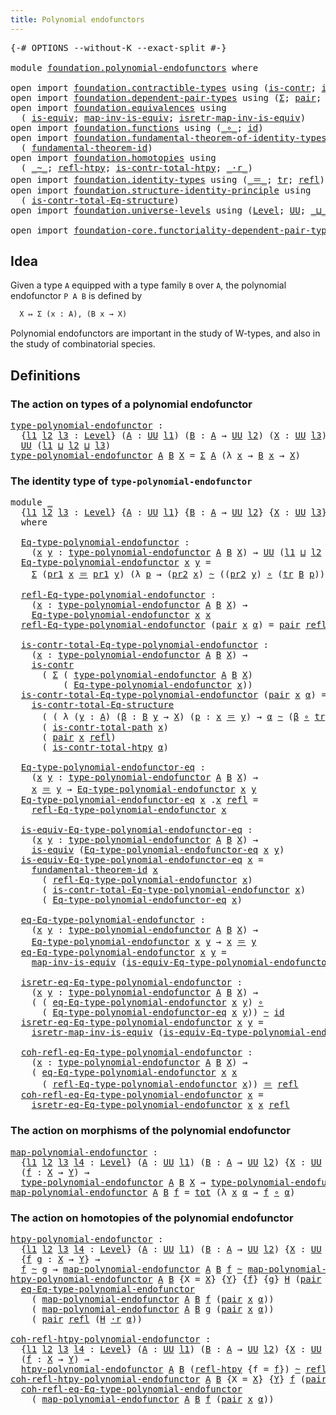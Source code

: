 ```yaml
---
title: Polynomial endofunctors
---
```


<pre class="Agda"><a id="49" class="Symbol">{-#</a> <a id="53" class="Keyword">OPTIONS</a> <a id="61" class="Pragma">--without-K</a> <a id="73" class="Pragma">--exact-split</a> <a id="87" class="Symbol">#-}</a>

<a id="92" class="Keyword">module</a> <a id="99" href="foundation.polynomial-endofunctors.html" class="Module">foundation.polynomial-endofunctors</a> <a id="134" class="Keyword">where</a>

<a id="141" class="Keyword">open</a> <a id="146" class="Keyword">import</a> <a id="153" href="foundation.contractible-types.html" class="Module">foundation.contractible-types</a> <a id="183" class="Keyword">using</a> <a id="189" class="Symbol">(</a><a id="190" href="foundation-core.contractible-types.html#1006" class="Function">is-contr</a><a id="198" class="Symbol">;</a> <a id="200" href="foundation-core.contractible-types.html#2046" class="Function">is-contr-total-path</a><a id="219" class="Symbol">)</a>
<a id="221" class="Keyword">open</a> <a id="226" class="Keyword">import</a> <a id="233" href="foundation.dependent-pair-types.html" class="Module">foundation.dependent-pair-types</a> <a id="265" class="Keyword">using</a> <a id="271" class="Symbol">(</a><a id="272" href="foundation-core.dependent-pair-types.html#515" class="Record">Σ</a><a id="273" class="Symbol">;</a> <a id="275" href="foundation-core.dependent-pair-types.html#588" class="InductiveConstructor">pair</a><a id="279" class="Symbol">;</a> <a id="281" href="foundation-core.dependent-pair-types.html#605" class="Field">pr1</a><a id="284" class="Symbol">;</a> <a id="286" href="foundation-core.dependent-pair-types.html#617" class="Field">pr2</a><a id="289" class="Symbol">)</a>
<a id="291" class="Keyword">open</a> <a id="296" class="Keyword">import</a> <a id="303" href="foundation.equivalences.html" class="Module">foundation.equivalences</a> <a id="327" class="Keyword">using</a>
  <a id="335" class="Symbol">(</a> <a id="337" href="foundation-core.equivalences.html#1556" class="Function">is-equiv</a><a id="345" class="Symbol">;</a> <a id="347" href="foundation-core.equivalences.html#4187" class="Function">map-inv-is-equiv</a><a id="363" class="Symbol">;</a> <a id="365" href="foundation-core.equivalences.html#4395" class="Function">isretr-map-inv-is-equiv</a><a id="388" class="Symbol">)</a>
<a id="390" class="Keyword">open</a> <a id="395" class="Keyword">import</a> <a id="402" href="foundation.functions.html" class="Module">foundation.functions</a> <a id="423" class="Keyword">using</a> <a id="429" class="Symbol">(</a><a id="430" href="foundation-core.functions.html#420" class="Function Operator">_∘_</a><a id="433" class="Symbol">;</a> <a id="435" href="foundation-core.functions.html#322" class="Function">id</a><a id="437" class="Symbol">)</a>
<a id="439" class="Keyword">open</a> <a id="444" class="Keyword">import</a> <a id="451" href="foundation.fundamental-theorem-of-identity-types.html" class="Module">foundation.fundamental-theorem-of-identity-types</a> <a id="500" class="Keyword">using</a>
  <a id="508" class="Symbol">(</a> <a id="510" href="foundation-core.fundamental-theorem-of-identity-types.html#1904" class="Function">fundamental-theorem-id</a><a id="532" class="Symbol">)</a>
<a id="534" class="Keyword">open</a> <a id="539" class="Keyword">import</a> <a id="546" href="foundation.homotopies.html" class="Module">foundation.homotopies</a> <a id="568" class="Keyword">using</a>
  <a id="576" class="Symbol">(</a> <a id="578" href="foundation-core.homotopies.html#627" class="Function Operator">_~_</a><a id="581" class="Symbol">;</a> <a id="583" href="foundation-core.homotopies.html#741" class="Function">refl-htpy</a><a id="592" class="Symbol">;</a> <a id="594" href="foundation.homotopies.html#3155" class="Function">is-contr-total-htpy</a><a id="613" class="Symbol">;</a> <a id="615" href="foundation-core.homotopies.html#2083" class="Function Operator">_·r_</a><a id="619" class="Symbol">)</a>
<a id="621" class="Keyword">open</a> <a id="626" class="Keyword">import</a> <a id="633" href="foundation.identity-types.html" class="Module">foundation.identity-types</a> <a id="659" class="Keyword">using</a> <a id="665" class="Symbol">(</a><a id="666" href="foundation-core.identity-types.html#1865" class="Function Operator">_＝_</a><a id="669" class="Symbol">;</a> <a id="671" href="foundation-core.identity-types.html#5702" class="Function">tr</a><a id="673" class="Symbol">;</a> <a id="675" href="foundation-core.identity-types.html#1820" class="InductiveConstructor">refl</a><a id="679" class="Symbol">)</a>
<a id="681" class="Keyword">open</a> <a id="686" class="Keyword">import</a> <a id="693" href="foundation.structure-identity-principle.html" class="Module">foundation.structure-identity-principle</a> <a id="733" class="Keyword">using</a>
  <a id="741" class="Symbol">(</a> <a id="743" href="foundation.structure-identity-principle.html#1355" class="Function">is-contr-total-Eq-structure</a><a id="770" class="Symbol">)</a>
<a id="772" class="Keyword">open</a> <a id="777" class="Keyword">import</a> <a id="784" href="foundation.universe-levels.html" class="Module">foundation.universe-levels</a> <a id="811" class="Keyword">using</a> <a id="817" class="Symbol">(</a><a id="818" href="Agda.Primitive.html#597" class="Postulate">Level</a><a id="823" class="Symbol">;</a> <a id="825" href="foundation-core.universe-levels.html#235" class="Primitive">UU</a><a id="827" class="Symbol">;</a> <a id="829" href="Agda.Primitive.html#810" class="Primitive Operator">_⊔_</a><a id="832" class="Symbol">)</a>

<a id="835" class="Keyword">open</a> <a id="840" class="Keyword">import</a> <a id="847" href="foundation-core.functoriality-dependent-pair-types.html" class="Module">foundation-core.functoriality-dependent-pair-types</a> <a id="898" class="Keyword">using</a> <a id="904" class="Symbol">(</a><a id="905" href="foundation-core.functoriality-dependent-pair-types.html#1894" class="Function">tot</a><a id="908" class="Symbol">)</a>
</pre>
## Idea

Given a type `A` equipped with a type family `B` over `A`, the polynomial endofunctor `P A B` is defined by

```md
  X ↦ Σ (x : A), (B x → X)
```

Polynomial endofunctors are important in the study of W-types, and also in the study of combinatorial species.

## Definitions

### The action on types of a polynomial endofunctor

<pre class="Agda"><a id="type-polynomial-endofunctor"></a><a id="1260" href="foundation.polynomial-endofunctors.html#1260" class="Function">type-polynomial-endofunctor</a> <a id="1288" class="Symbol">:</a>
  <a id="1292" class="Symbol">{</a><a id="1293" href="foundation.polynomial-endofunctors.html#1293" class="Bound">l1</a> <a id="1296" href="foundation.polynomial-endofunctors.html#1296" class="Bound">l2</a> <a id="1299" href="foundation.polynomial-endofunctors.html#1299" class="Bound">l3</a> <a id="1302" class="Symbol">:</a> <a id="1304" href="Agda.Primitive.html#597" class="Postulate">Level</a><a id="1309" class="Symbol">}</a> <a id="1311" class="Symbol">(</a><a id="1312" href="foundation.polynomial-endofunctors.html#1312" class="Bound">A</a> <a id="1314" class="Symbol">:</a> <a id="1316" href="foundation-core.universe-levels.html#235" class="Primitive">UU</a> <a id="1319" href="foundation.polynomial-endofunctors.html#1293" class="Bound">l1</a><a id="1321" class="Symbol">)</a> <a id="1323" class="Symbol">(</a><a id="1324" href="foundation.polynomial-endofunctors.html#1324" class="Bound">B</a> <a id="1326" class="Symbol">:</a> <a id="1328" href="foundation.polynomial-endofunctors.html#1312" class="Bound">A</a> <a id="1330" class="Symbol">→</a> <a id="1332" href="foundation-core.universe-levels.html#235" class="Primitive">UU</a> <a id="1335" href="foundation.polynomial-endofunctors.html#1296" class="Bound">l2</a><a id="1337" class="Symbol">)</a> <a id="1339" class="Symbol">(</a><a id="1340" href="foundation.polynomial-endofunctors.html#1340" class="Bound">X</a> <a id="1342" class="Symbol">:</a> <a id="1344" href="foundation-core.universe-levels.html#235" class="Primitive">UU</a> <a id="1347" href="foundation.polynomial-endofunctors.html#1299" class="Bound">l3</a><a id="1349" class="Symbol">)</a> <a id="1351" class="Symbol">→</a>
  <a id="1355" href="foundation-core.universe-levels.html#235" class="Primitive">UU</a> <a id="1358" class="Symbol">(</a><a id="1359" href="foundation.polynomial-endofunctors.html#1293" class="Bound">l1</a> <a id="1362" href="Agda.Primitive.html#810" class="Primitive Operator">⊔</a> <a id="1364" href="foundation.polynomial-endofunctors.html#1296" class="Bound">l2</a> <a id="1367" href="Agda.Primitive.html#810" class="Primitive Operator">⊔</a> <a id="1369" href="foundation.polynomial-endofunctors.html#1299" class="Bound">l3</a><a id="1371" class="Symbol">)</a>
<a id="1373" href="foundation.polynomial-endofunctors.html#1260" class="Function">type-polynomial-endofunctor</a> <a id="1401" href="foundation.polynomial-endofunctors.html#1401" class="Bound">A</a> <a id="1403" href="foundation.polynomial-endofunctors.html#1403" class="Bound">B</a> <a id="1405" href="foundation.polynomial-endofunctors.html#1405" class="Bound">X</a> <a id="1407" class="Symbol">=</a> <a id="1409" href="foundation-core.dependent-pair-types.html#515" class="Record">Σ</a> <a id="1411" href="foundation.polynomial-endofunctors.html#1401" class="Bound">A</a> <a id="1413" class="Symbol">(λ</a> <a id="1416" href="foundation.polynomial-endofunctors.html#1416" class="Bound">x</a> <a id="1418" class="Symbol">→</a> <a id="1420" href="foundation.polynomial-endofunctors.html#1403" class="Bound">B</a> <a id="1422" href="foundation.polynomial-endofunctors.html#1416" class="Bound">x</a> <a id="1424" class="Symbol">→</a> <a id="1426" href="foundation.polynomial-endofunctors.html#1405" class="Bound">X</a><a id="1427" class="Symbol">)</a>
</pre>
### The identity type of `type-polynomial-endofunctor`

<pre class="Agda"><a id="1498" class="Keyword">module</a> <a id="1505" href="foundation.polynomial-endofunctors.html#1505" class="Module">_</a>
  <a id="1509" class="Symbol">{</a><a id="1510" href="foundation.polynomial-endofunctors.html#1510" class="Bound">l1</a> <a id="1513" href="foundation.polynomial-endofunctors.html#1513" class="Bound">l2</a> <a id="1516" href="foundation.polynomial-endofunctors.html#1516" class="Bound">l3</a> <a id="1519" class="Symbol">:</a> <a id="1521" href="Agda.Primitive.html#597" class="Postulate">Level</a><a id="1526" class="Symbol">}</a> <a id="1528" class="Symbol">{</a><a id="1529" href="foundation.polynomial-endofunctors.html#1529" class="Bound">A</a> <a id="1531" class="Symbol">:</a> <a id="1533" href="foundation-core.universe-levels.html#235" class="Primitive">UU</a> <a id="1536" href="foundation.polynomial-endofunctors.html#1510" class="Bound">l1</a><a id="1538" class="Symbol">}</a> <a id="1540" class="Symbol">{</a><a id="1541" href="foundation.polynomial-endofunctors.html#1541" class="Bound">B</a> <a id="1543" class="Symbol">:</a> <a id="1545" href="foundation.polynomial-endofunctors.html#1529" class="Bound">A</a> <a id="1547" class="Symbol">→</a> <a id="1549" href="foundation-core.universe-levels.html#235" class="Primitive">UU</a> <a id="1552" href="foundation.polynomial-endofunctors.html#1513" class="Bound">l2</a><a id="1554" class="Symbol">}</a> <a id="1556" class="Symbol">{</a><a id="1557" href="foundation.polynomial-endofunctors.html#1557" class="Bound">X</a> <a id="1559" class="Symbol">:</a> <a id="1561" href="foundation-core.universe-levels.html#235" class="Primitive">UU</a> <a id="1564" href="foundation.polynomial-endofunctors.html#1516" class="Bound">l3</a><a id="1566" class="Symbol">}</a>
  <a id="1570" class="Keyword">where</a>

  <a id="1579" href="foundation.polynomial-endofunctors.html#1579" class="Function">Eq-type-polynomial-endofunctor</a> <a id="1610" class="Symbol">:</a>
    <a id="1616" class="Symbol">(</a><a id="1617" href="foundation.polynomial-endofunctors.html#1617" class="Bound">x</a> <a id="1619" href="foundation.polynomial-endofunctors.html#1619" class="Bound">y</a> <a id="1621" class="Symbol">:</a> <a id="1623" href="foundation.polynomial-endofunctors.html#1260" class="Function">type-polynomial-endofunctor</a> <a id="1651" href="foundation.polynomial-endofunctors.html#1529" class="Bound">A</a> <a id="1653" href="foundation.polynomial-endofunctors.html#1541" class="Bound">B</a> <a id="1655" href="foundation.polynomial-endofunctors.html#1557" class="Bound">X</a><a id="1656" class="Symbol">)</a> <a id="1658" class="Symbol">→</a> <a id="1660" href="foundation-core.universe-levels.html#235" class="Primitive">UU</a> <a id="1663" class="Symbol">(</a><a id="1664" href="foundation.polynomial-endofunctors.html#1510" class="Bound">l1</a> <a id="1667" href="Agda.Primitive.html#810" class="Primitive Operator">⊔</a> <a id="1669" href="foundation.polynomial-endofunctors.html#1513" class="Bound">l2</a> <a id="1672" href="Agda.Primitive.html#810" class="Primitive Operator">⊔</a> <a id="1674" href="foundation.polynomial-endofunctors.html#1516" class="Bound">l3</a><a id="1676" class="Symbol">)</a>
  <a id="1680" href="foundation.polynomial-endofunctors.html#1579" class="Function">Eq-type-polynomial-endofunctor</a> <a id="1711" href="foundation.polynomial-endofunctors.html#1711" class="Bound">x</a> <a id="1713" href="foundation.polynomial-endofunctors.html#1713" class="Bound">y</a> <a id="1715" class="Symbol">=</a>
    <a id="1721" href="foundation-core.dependent-pair-types.html#515" class="Record">Σ</a> <a id="1723" class="Symbol">(</a><a id="1724" href="foundation-core.dependent-pair-types.html#605" class="Field">pr1</a> <a id="1728" href="foundation.polynomial-endofunctors.html#1711" class="Bound">x</a> <a id="1730" href="foundation-core.identity-types.html#1865" class="Function Operator">＝</a> <a id="1732" href="foundation-core.dependent-pair-types.html#605" class="Field">pr1</a> <a id="1736" href="foundation.polynomial-endofunctors.html#1713" class="Bound">y</a><a id="1737" class="Symbol">)</a> <a id="1739" class="Symbol">(λ</a> <a id="1742" href="foundation.polynomial-endofunctors.html#1742" class="Bound">p</a> <a id="1744" class="Symbol">→</a> <a id="1746" class="Symbol">(</a><a id="1747" href="foundation-core.dependent-pair-types.html#617" class="Field">pr2</a> <a id="1751" href="foundation.polynomial-endofunctors.html#1711" class="Bound">x</a><a id="1752" class="Symbol">)</a> <a id="1754" href="foundation-core.homotopies.html#627" class="Function Operator">~</a> <a id="1756" class="Symbol">((</a><a id="1758" href="foundation-core.dependent-pair-types.html#617" class="Field">pr2</a> <a id="1762" href="foundation.polynomial-endofunctors.html#1713" class="Bound">y</a><a id="1763" class="Symbol">)</a> <a id="1765" href="foundation-core.functions.html#420" class="Function Operator">∘</a> <a id="1767" class="Symbol">(</a><a id="1768" href="foundation-core.identity-types.html#5702" class="Function">tr</a> <a id="1771" href="foundation.polynomial-endofunctors.html#1541" class="Bound">B</a> <a id="1773" href="foundation.polynomial-endofunctors.html#1742" class="Bound">p</a><a id="1774" class="Symbol">)))</a>

  <a id="1781" href="foundation.polynomial-endofunctors.html#1781" class="Function">refl-Eq-type-polynomial-endofunctor</a> <a id="1817" class="Symbol">:</a>
    <a id="1823" class="Symbol">(</a><a id="1824" href="foundation.polynomial-endofunctors.html#1824" class="Bound">x</a> <a id="1826" class="Symbol">:</a> <a id="1828" href="foundation.polynomial-endofunctors.html#1260" class="Function">type-polynomial-endofunctor</a> <a id="1856" href="foundation.polynomial-endofunctors.html#1529" class="Bound">A</a> <a id="1858" href="foundation.polynomial-endofunctors.html#1541" class="Bound">B</a> <a id="1860" href="foundation.polynomial-endofunctors.html#1557" class="Bound">X</a><a id="1861" class="Symbol">)</a> <a id="1863" class="Symbol">→</a>
    <a id="1869" href="foundation.polynomial-endofunctors.html#1579" class="Function">Eq-type-polynomial-endofunctor</a> <a id="1900" href="foundation.polynomial-endofunctors.html#1824" class="Bound">x</a> <a id="1902" href="foundation.polynomial-endofunctors.html#1824" class="Bound">x</a>
  <a id="1906" href="foundation.polynomial-endofunctors.html#1781" class="Function">refl-Eq-type-polynomial-endofunctor</a> <a id="1942" class="Symbol">(</a><a id="1943" href="foundation-core.dependent-pair-types.html#588" class="InductiveConstructor">pair</a> <a id="1948" href="foundation.polynomial-endofunctors.html#1948" class="Bound">x</a> <a id="1950" href="foundation.polynomial-endofunctors.html#1950" class="Bound">α</a><a id="1951" class="Symbol">)</a> <a id="1953" class="Symbol">=</a> <a id="1955" href="foundation-core.dependent-pair-types.html#588" class="InductiveConstructor">pair</a> <a id="1960" href="foundation-core.identity-types.html#1820" class="InductiveConstructor">refl</a> <a id="1965" href="foundation-core.homotopies.html#741" class="Function">refl-htpy</a>

  <a id="1978" href="foundation.polynomial-endofunctors.html#1978" class="Function">is-contr-total-Eq-type-polynomial-endofunctor</a> <a id="2024" class="Symbol">:</a>
    <a id="2030" class="Symbol">(</a><a id="2031" href="foundation.polynomial-endofunctors.html#2031" class="Bound">x</a> <a id="2033" class="Symbol">:</a> <a id="2035" href="foundation.polynomial-endofunctors.html#1260" class="Function">type-polynomial-endofunctor</a> <a id="2063" href="foundation.polynomial-endofunctors.html#1529" class="Bound">A</a> <a id="2065" href="foundation.polynomial-endofunctors.html#1541" class="Bound">B</a> <a id="2067" href="foundation.polynomial-endofunctors.html#1557" class="Bound">X</a><a id="2068" class="Symbol">)</a> <a id="2070" class="Symbol">→</a>
    <a id="2076" href="foundation-core.contractible-types.html#1006" class="Function">is-contr</a>
      <a id="2091" class="Symbol">(</a> <a id="2093" href="foundation-core.dependent-pair-types.html#515" class="Record">Σ</a> <a id="2095" class="Symbol">(</a> <a id="2097" href="foundation.polynomial-endofunctors.html#1260" class="Function">type-polynomial-endofunctor</a> <a id="2125" href="foundation.polynomial-endofunctors.html#1529" class="Bound">A</a> <a id="2127" href="foundation.polynomial-endofunctors.html#1541" class="Bound">B</a> <a id="2129" href="foundation.polynomial-endofunctors.html#1557" class="Bound">X</a><a id="2130" class="Symbol">)</a>
          <a id="2142" class="Symbol">(</a> <a id="2144" href="foundation.polynomial-endofunctors.html#1579" class="Function">Eq-type-polynomial-endofunctor</a> <a id="2175" href="foundation.polynomial-endofunctors.html#2031" class="Bound">x</a><a id="2176" class="Symbol">))</a>
  <a id="2181" href="foundation.polynomial-endofunctors.html#1978" class="Function">is-contr-total-Eq-type-polynomial-endofunctor</a> <a id="2227" class="Symbol">(</a><a id="2228" href="foundation-core.dependent-pair-types.html#588" class="InductiveConstructor">pair</a> <a id="2233" href="foundation.polynomial-endofunctors.html#2233" class="Bound">x</a> <a id="2235" href="foundation.polynomial-endofunctors.html#2235" class="Bound">α</a><a id="2236" class="Symbol">)</a> <a id="2238" class="Symbol">=</a>
    <a id="2244" href="foundation.structure-identity-principle.html#1355" class="Function">is-contr-total-Eq-structure</a>
      <a id="2278" class="Symbol">(</a> <a id="2280" class="Symbol">(</a> <a id="2282" class="Symbol">λ</a> <a id="2284" class="Symbol">(</a><a id="2285" href="foundation.polynomial-endofunctors.html#2285" class="Bound">y</a> <a id="2287" class="Symbol">:</a> <a id="2289" href="foundation.polynomial-endofunctors.html#1529" class="Bound">A</a><a id="2290" class="Symbol">)</a> <a id="2292" class="Symbol">(</a><a id="2293" href="foundation.polynomial-endofunctors.html#2293" class="Bound">β</a> <a id="2295" class="Symbol">:</a> <a id="2297" href="foundation.polynomial-endofunctors.html#1541" class="Bound">B</a> <a id="2299" href="foundation.polynomial-endofunctors.html#2285" class="Bound">y</a> <a id="2301" class="Symbol">→</a> <a id="2303" href="foundation.polynomial-endofunctors.html#1557" class="Bound">X</a><a id="2304" class="Symbol">)</a> <a id="2306" class="Symbol">(</a><a id="2307" href="foundation.polynomial-endofunctors.html#2307" class="Bound">p</a> <a id="2309" class="Symbol">:</a> <a id="2311" href="foundation.polynomial-endofunctors.html#2233" class="Bound">x</a> <a id="2313" href="foundation-core.identity-types.html#1865" class="Function Operator">＝</a> <a id="2315" href="foundation.polynomial-endofunctors.html#2285" class="Bound">y</a><a id="2316" class="Symbol">)</a> <a id="2318" class="Symbol">→</a> <a id="2320" href="foundation.polynomial-endofunctors.html#2235" class="Bound">α</a> <a id="2322" href="foundation-core.homotopies.html#627" class="Function Operator">~</a> <a id="2324" class="Symbol">(</a><a id="2325" href="foundation.polynomial-endofunctors.html#2293" class="Bound">β</a> <a id="2327" href="foundation-core.functions.html#420" class="Function Operator">∘</a> <a id="2329" href="foundation-core.identity-types.html#5702" class="Function">tr</a> <a id="2332" href="foundation.polynomial-endofunctors.html#1541" class="Bound">B</a> <a id="2334" href="foundation.polynomial-endofunctors.html#2307" class="Bound">p</a><a id="2335" class="Symbol">)))</a>
      <a id="2345" class="Symbol">(</a> <a id="2347" href="foundation-core.contractible-types.html#2046" class="Function">is-contr-total-path</a> <a id="2367" href="foundation.polynomial-endofunctors.html#2233" class="Bound">x</a><a id="2368" class="Symbol">)</a>
      <a id="2376" class="Symbol">(</a> <a id="2378" href="foundation-core.dependent-pair-types.html#588" class="InductiveConstructor">pair</a> <a id="2383" href="foundation.polynomial-endofunctors.html#2233" class="Bound">x</a> <a id="2385" href="foundation-core.identity-types.html#1820" class="InductiveConstructor">refl</a><a id="2389" class="Symbol">)</a>
      <a id="2397" class="Symbol">(</a> <a id="2399" href="foundation.homotopies.html#3155" class="Function">is-contr-total-htpy</a> <a id="2419" href="foundation.polynomial-endofunctors.html#2235" class="Bound">α</a><a id="2420" class="Symbol">)</a>

  <a id="2425" href="foundation.polynomial-endofunctors.html#2425" class="Function">Eq-type-polynomial-endofunctor-eq</a> <a id="2459" class="Symbol">:</a>
    <a id="2465" class="Symbol">(</a><a id="2466" href="foundation.polynomial-endofunctors.html#2466" class="Bound">x</a> <a id="2468" href="foundation.polynomial-endofunctors.html#2468" class="Bound">y</a> <a id="2470" class="Symbol">:</a> <a id="2472" href="foundation.polynomial-endofunctors.html#1260" class="Function">type-polynomial-endofunctor</a> <a id="2500" href="foundation.polynomial-endofunctors.html#1529" class="Bound">A</a> <a id="2502" href="foundation.polynomial-endofunctors.html#1541" class="Bound">B</a> <a id="2504" href="foundation.polynomial-endofunctors.html#1557" class="Bound">X</a><a id="2505" class="Symbol">)</a> <a id="2507" class="Symbol">→</a>
    <a id="2513" href="foundation.polynomial-endofunctors.html#2466" class="Bound">x</a> <a id="2515" href="foundation-core.identity-types.html#1865" class="Function Operator">＝</a> <a id="2517" href="foundation.polynomial-endofunctors.html#2468" class="Bound">y</a> <a id="2519" class="Symbol">→</a> <a id="2521" href="foundation.polynomial-endofunctors.html#1579" class="Function">Eq-type-polynomial-endofunctor</a> <a id="2552" href="foundation.polynomial-endofunctors.html#2466" class="Bound">x</a> <a id="2554" href="foundation.polynomial-endofunctors.html#2468" class="Bound">y</a>
  <a id="2558" href="foundation.polynomial-endofunctors.html#2425" class="Function">Eq-type-polynomial-endofunctor-eq</a> <a id="2592" href="foundation.polynomial-endofunctors.html#2592" class="Bound">x</a> <a id="2594" class="DottedPattern Symbol">.</a><a id="2595" href="foundation.polynomial-endofunctors.html#2592" class="DottedPattern Bound">x</a> <a id="2597" href="foundation-core.identity-types.html#1820" class="InductiveConstructor">refl</a> <a id="2602" class="Symbol">=</a>
    <a id="2608" href="foundation.polynomial-endofunctors.html#1781" class="Function">refl-Eq-type-polynomial-endofunctor</a> <a id="2644" href="foundation.polynomial-endofunctors.html#2592" class="Bound">x</a>

  <a id="2649" href="foundation.polynomial-endofunctors.html#2649" class="Function">is-equiv-Eq-type-polynomial-endofunctor-eq</a> <a id="2692" class="Symbol">:</a>
    <a id="2698" class="Symbol">(</a><a id="2699" href="foundation.polynomial-endofunctors.html#2699" class="Bound">x</a> <a id="2701" href="foundation.polynomial-endofunctors.html#2701" class="Bound">y</a> <a id="2703" class="Symbol">:</a> <a id="2705" href="foundation.polynomial-endofunctors.html#1260" class="Function">type-polynomial-endofunctor</a> <a id="2733" href="foundation.polynomial-endofunctors.html#1529" class="Bound">A</a> <a id="2735" href="foundation.polynomial-endofunctors.html#1541" class="Bound">B</a> <a id="2737" href="foundation.polynomial-endofunctors.html#1557" class="Bound">X</a><a id="2738" class="Symbol">)</a> <a id="2740" class="Symbol">→</a>
    <a id="2746" href="foundation-core.equivalences.html#1556" class="Function">is-equiv</a> <a id="2755" class="Symbol">(</a><a id="2756" href="foundation.polynomial-endofunctors.html#2425" class="Function">Eq-type-polynomial-endofunctor-eq</a> <a id="2790" href="foundation.polynomial-endofunctors.html#2699" class="Bound">x</a> <a id="2792" href="foundation.polynomial-endofunctors.html#2701" class="Bound">y</a><a id="2793" class="Symbol">)</a>
  <a id="2797" href="foundation.polynomial-endofunctors.html#2649" class="Function">is-equiv-Eq-type-polynomial-endofunctor-eq</a> <a id="2840" href="foundation.polynomial-endofunctors.html#2840" class="Bound">x</a> <a id="2842" class="Symbol">=</a>
    <a id="2848" href="foundation-core.fundamental-theorem-of-identity-types.html#1904" class="Function">fundamental-theorem-id</a> <a id="2871" href="foundation.polynomial-endofunctors.html#2840" class="Bound">x</a>
      <a id="2879" class="Symbol">(</a> <a id="2881" href="foundation.polynomial-endofunctors.html#1781" class="Function">refl-Eq-type-polynomial-endofunctor</a> <a id="2917" href="foundation.polynomial-endofunctors.html#2840" class="Bound">x</a><a id="2918" class="Symbol">)</a>
      <a id="2926" class="Symbol">(</a> <a id="2928" href="foundation.polynomial-endofunctors.html#1978" class="Function">is-contr-total-Eq-type-polynomial-endofunctor</a> <a id="2974" href="foundation.polynomial-endofunctors.html#2840" class="Bound">x</a><a id="2975" class="Symbol">)</a>
      <a id="2983" class="Symbol">(</a> <a id="2985" href="foundation.polynomial-endofunctors.html#2425" class="Function">Eq-type-polynomial-endofunctor-eq</a> <a id="3019" href="foundation.polynomial-endofunctors.html#2840" class="Bound">x</a><a id="3020" class="Symbol">)</a>

  <a id="3025" href="foundation.polynomial-endofunctors.html#3025" class="Function">eq-Eq-type-polynomial-endofunctor</a> <a id="3059" class="Symbol">:</a>
    <a id="3065" class="Symbol">(</a><a id="3066" href="foundation.polynomial-endofunctors.html#3066" class="Bound">x</a> <a id="3068" href="foundation.polynomial-endofunctors.html#3068" class="Bound">y</a> <a id="3070" class="Symbol">:</a> <a id="3072" href="foundation.polynomial-endofunctors.html#1260" class="Function">type-polynomial-endofunctor</a> <a id="3100" href="foundation.polynomial-endofunctors.html#1529" class="Bound">A</a> <a id="3102" href="foundation.polynomial-endofunctors.html#1541" class="Bound">B</a> <a id="3104" href="foundation.polynomial-endofunctors.html#1557" class="Bound">X</a><a id="3105" class="Symbol">)</a> <a id="3107" class="Symbol">→</a>
    <a id="3113" href="foundation.polynomial-endofunctors.html#1579" class="Function">Eq-type-polynomial-endofunctor</a> <a id="3144" href="foundation.polynomial-endofunctors.html#3066" class="Bound">x</a> <a id="3146" href="foundation.polynomial-endofunctors.html#3068" class="Bound">y</a> <a id="3148" class="Symbol">→</a> <a id="3150" href="foundation.polynomial-endofunctors.html#3066" class="Bound">x</a> <a id="3152" href="foundation-core.identity-types.html#1865" class="Function Operator">＝</a> <a id="3154" href="foundation.polynomial-endofunctors.html#3068" class="Bound">y</a>
  <a id="3158" href="foundation.polynomial-endofunctors.html#3025" class="Function">eq-Eq-type-polynomial-endofunctor</a> <a id="3192" href="foundation.polynomial-endofunctors.html#3192" class="Bound">x</a> <a id="3194" href="foundation.polynomial-endofunctors.html#3194" class="Bound">y</a> <a id="3196" class="Symbol">=</a>
    <a id="3202" href="foundation-core.equivalences.html#4187" class="Function">map-inv-is-equiv</a> <a id="3219" class="Symbol">(</a><a id="3220" href="foundation.polynomial-endofunctors.html#2649" class="Function">is-equiv-Eq-type-polynomial-endofunctor-eq</a> <a id="3263" href="foundation.polynomial-endofunctors.html#3192" class="Bound">x</a> <a id="3265" href="foundation.polynomial-endofunctors.html#3194" class="Bound">y</a><a id="3266" class="Symbol">)</a>

  <a id="3271" href="foundation.polynomial-endofunctors.html#3271" class="Function">isretr-eq-Eq-type-polynomial-endofunctor</a> <a id="3312" class="Symbol">:</a>
    <a id="3318" class="Symbol">(</a><a id="3319" href="foundation.polynomial-endofunctors.html#3319" class="Bound">x</a> <a id="3321" href="foundation.polynomial-endofunctors.html#3321" class="Bound">y</a> <a id="3323" class="Symbol">:</a> <a id="3325" href="foundation.polynomial-endofunctors.html#1260" class="Function">type-polynomial-endofunctor</a> <a id="3353" href="foundation.polynomial-endofunctors.html#1529" class="Bound">A</a> <a id="3355" href="foundation.polynomial-endofunctors.html#1541" class="Bound">B</a> <a id="3357" href="foundation.polynomial-endofunctors.html#1557" class="Bound">X</a><a id="3358" class="Symbol">)</a> <a id="3360" class="Symbol">→</a>
    <a id="3366" class="Symbol">(</a> <a id="3368" class="Symbol">(</a> <a id="3370" href="foundation.polynomial-endofunctors.html#3025" class="Function">eq-Eq-type-polynomial-endofunctor</a> <a id="3404" href="foundation.polynomial-endofunctors.html#3319" class="Bound">x</a> <a id="3406" href="foundation.polynomial-endofunctors.html#3321" class="Bound">y</a><a id="3407" class="Symbol">)</a> <a id="3409" href="foundation-core.functions.html#420" class="Function Operator">∘</a>
      <a id="3417" class="Symbol">(</a> <a id="3419" href="foundation.polynomial-endofunctors.html#2425" class="Function">Eq-type-polynomial-endofunctor-eq</a> <a id="3453" href="foundation.polynomial-endofunctors.html#3319" class="Bound">x</a> <a id="3455" href="foundation.polynomial-endofunctors.html#3321" class="Bound">y</a><a id="3456" class="Symbol">))</a> <a id="3459" href="foundation-core.homotopies.html#627" class="Function Operator">~</a> <a id="3461" href="foundation-core.functions.html#322" class="Function">id</a>
  <a id="3466" href="foundation.polynomial-endofunctors.html#3271" class="Function">isretr-eq-Eq-type-polynomial-endofunctor</a> <a id="3507" href="foundation.polynomial-endofunctors.html#3507" class="Bound">x</a> <a id="3509" href="foundation.polynomial-endofunctors.html#3509" class="Bound">y</a> <a id="3511" class="Symbol">=</a>
    <a id="3517" href="foundation-core.equivalences.html#4395" class="Function">isretr-map-inv-is-equiv</a> <a id="3541" class="Symbol">(</a><a id="3542" href="foundation.polynomial-endofunctors.html#2649" class="Function">is-equiv-Eq-type-polynomial-endofunctor-eq</a> <a id="3585" href="foundation.polynomial-endofunctors.html#3507" class="Bound">x</a> <a id="3587" href="foundation.polynomial-endofunctors.html#3509" class="Bound">y</a><a id="3588" class="Symbol">)</a>

  <a id="3593" href="foundation.polynomial-endofunctors.html#3593" class="Function">coh-refl-eq-Eq-type-polynomial-endofunctor</a> <a id="3636" class="Symbol">:</a>
    <a id="3642" class="Symbol">(</a><a id="3643" href="foundation.polynomial-endofunctors.html#3643" class="Bound">x</a> <a id="3645" class="Symbol">:</a> <a id="3647" href="foundation.polynomial-endofunctors.html#1260" class="Function">type-polynomial-endofunctor</a> <a id="3675" href="foundation.polynomial-endofunctors.html#1529" class="Bound">A</a> <a id="3677" href="foundation.polynomial-endofunctors.html#1541" class="Bound">B</a> <a id="3679" href="foundation.polynomial-endofunctors.html#1557" class="Bound">X</a><a id="3680" class="Symbol">)</a> <a id="3682" class="Symbol">→</a>
    <a id="3688" class="Symbol">(</a> <a id="3690" href="foundation.polynomial-endofunctors.html#3025" class="Function">eq-Eq-type-polynomial-endofunctor</a> <a id="3724" href="foundation.polynomial-endofunctors.html#3643" class="Bound">x</a> <a id="3726" href="foundation.polynomial-endofunctors.html#3643" class="Bound">x</a>
      <a id="3734" class="Symbol">(</a> <a id="3736" href="foundation.polynomial-endofunctors.html#1781" class="Function">refl-Eq-type-polynomial-endofunctor</a> <a id="3772" href="foundation.polynomial-endofunctors.html#3643" class="Bound">x</a><a id="3773" class="Symbol">))</a> <a id="3776" href="foundation-core.identity-types.html#1865" class="Function Operator">＝</a> <a id="3778" href="foundation-core.identity-types.html#1820" class="InductiveConstructor">refl</a>
  <a id="3785" href="foundation.polynomial-endofunctors.html#3593" class="Function">coh-refl-eq-Eq-type-polynomial-endofunctor</a> <a id="3828" href="foundation.polynomial-endofunctors.html#3828" class="Bound">x</a> <a id="3830" class="Symbol">=</a>
    <a id="3836" href="foundation.polynomial-endofunctors.html#3271" class="Function">isretr-eq-Eq-type-polynomial-endofunctor</a> <a id="3877" href="foundation.polynomial-endofunctors.html#3828" class="Bound">x</a> <a id="3879" href="foundation.polynomial-endofunctors.html#3828" class="Bound">x</a> <a id="3881" href="foundation-core.identity-types.html#1820" class="InductiveConstructor">refl</a>
</pre>
### The action on morphisms of the polynomial endofunctor

<pre class="Agda"><a id="map-polynomial-endofunctor"></a><a id="3958" href="foundation.polynomial-endofunctors.html#3958" class="Function">map-polynomial-endofunctor</a> <a id="3985" class="Symbol">:</a>
  <a id="3989" class="Symbol">{</a><a id="3990" href="foundation.polynomial-endofunctors.html#3990" class="Bound">l1</a> <a id="3993" href="foundation.polynomial-endofunctors.html#3993" class="Bound">l2</a> <a id="3996" href="foundation.polynomial-endofunctors.html#3996" class="Bound">l3</a> <a id="3999" href="foundation.polynomial-endofunctors.html#3999" class="Bound">l4</a> <a id="4002" class="Symbol">:</a> <a id="4004" href="Agda.Primitive.html#597" class="Postulate">Level</a><a id="4009" class="Symbol">}</a> <a id="4011" class="Symbol">(</a><a id="4012" href="foundation.polynomial-endofunctors.html#4012" class="Bound">A</a> <a id="4014" class="Symbol">:</a> <a id="4016" href="foundation-core.universe-levels.html#235" class="Primitive">UU</a> <a id="4019" href="foundation.polynomial-endofunctors.html#3990" class="Bound">l1</a><a id="4021" class="Symbol">)</a> <a id="4023" class="Symbol">(</a><a id="4024" href="foundation.polynomial-endofunctors.html#4024" class="Bound">B</a> <a id="4026" class="Symbol">:</a> <a id="4028" href="foundation.polynomial-endofunctors.html#4012" class="Bound">A</a> <a id="4030" class="Symbol">→</a> <a id="4032" href="foundation-core.universe-levels.html#235" class="Primitive">UU</a> <a id="4035" href="foundation.polynomial-endofunctors.html#3993" class="Bound">l2</a><a id="4037" class="Symbol">)</a> <a id="4039" class="Symbol">{</a><a id="4040" href="foundation.polynomial-endofunctors.html#4040" class="Bound">X</a> <a id="4042" class="Symbol">:</a> <a id="4044" href="foundation-core.universe-levels.html#235" class="Primitive">UU</a> <a id="4047" href="foundation.polynomial-endofunctors.html#3996" class="Bound">l3</a><a id="4049" class="Symbol">}</a> <a id="4051" class="Symbol">{</a><a id="4052" href="foundation.polynomial-endofunctors.html#4052" class="Bound">Y</a> <a id="4054" class="Symbol">:</a> <a id="4056" href="foundation-core.universe-levels.html#235" class="Primitive">UU</a> <a id="4059" href="foundation.polynomial-endofunctors.html#3999" class="Bound">l4</a><a id="4061" class="Symbol">}</a>
  <a id="4065" class="Symbol">(</a><a id="4066" href="foundation.polynomial-endofunctors.html#4066" class="Bound">f</a> <a id="4068" class="Symbol">:</a> <a id="4070" href="foundation.polynomial-endofunctors.html#4040" class="Bound">X</a> <a id="4072" class="Symbol">→</a> <a id="4074" href="foundation.polynomial-endofunctors.html#4052" class="Bound">Y</a><a id="4075" class="Symbol">)</a> <a id="4077" class="Symbol">→</a>
  <a id="4081" href="foundation.polynomial-endofunctors.html#1260" class="Function">type-polynomial-endofunctor</a> <a id="4109" href="foundation.polynomial-endofunctors.html#4012" class="Bound">A</a> <a id="4111" href="foundation.polynomial-endofunctors.html#4024" class="Bound">B</a> <a id="4113" href="foundation.polynomial-endofunctors.html#4040" class="Bound">X</a> <a id="4115" class="Symbol">→</a> <a id="4117" href="foundation.polynomial-endofunctors.html#1260" class="Function">type-polynomial-endofunctor</a> <a id="4145" href="foundation.polynomial-endofunctors.html#4012" class="Bound">A</a> <a id="4147" href="foundation.polynomial-endofunctors.html#4024" class="Bound">B</a> <a id="4149" href="foundation.polynomial-endofunctors.html#4052" class="Bound">Y</a>
<a id="4151" href="foundation.polynomial-endofunctors.html#3958" class="Function">map-polynomial-endofunctor</a> <a id="4178" href="foundation.polynomial-endofunctors.html#4178" class="Bound">A</a> <a id="4180" href="foundation.polynomial-endofunctors.html#4180" class="Bound">B</a> <a id="4182" href="foundation.polynomial-endofunctors.html#4182" class="Bound">f</a> <a id="4184" class="Symbol">=</a> <a id="4186" href="foundation-core.functoriality-dependent-pair-types.html#1894" class="Function">tot</a> <a id="4190" class="Symbol">(λ</a> <a id="4193" href="foundation.polynomial-endofunctors.html#4193" class="Bound">x</a> <a id="4195" href="foundation.polynomial-endofunctors.html#4195" class="Bound">α</a> <a id="4197" class="Symbol">→</a> <a id="4199" href="foundation.polynomial-endofunctors.html#4182" class="Bound">f</a> <a id="4201" href="foundation-core.functions.html#420" class="Function Operator">∘</a> <a id="4203" href="foundation.polynomial-endofunctors.html#4195" class="Bound">α</a><a id="4204" class="Symbol">)</a>
</pre>
### The action on homotopies of the polynomial endofunctor

<pre class="Agda"><a id="htpy-polynomial-endofunctor"></a><a id="4279" href="foundation.polynomial-endofunctors.html#4279" class="Function">htpy-polynomial-endofunctor</a> <a id="4307" class="Symbol">:</a>
  <a id="4311" class="Symbol">{</a><a id="4312" href="foundation.polynomial-endofunctors.html#4312" class="Bound">l1</a> <a id="4315" href="foundation.polynomial-endofunctors.html#4315" class="Bound">l2</a> <a id="4318" href="foundation.polynomial-endofunctors.html#4318" class="Bound">l3</a> <a id="4321" href="foundation.polynomial-endofunctors.html#4321" class="Bound">l4</a> <a id="4324" class="Symbol">:</a> <a id="4326" href="Agda.Primitive.html#597" class="Postulate">Level</a><a id="4331" class="Symbol">}</a> <a id="4333" class="Symbol">(</a><a id="4334" href="foundation.polynomial-endofunctors.html#4334" class="Bound">A</a> <a id="4336" class="Symbol">:</a> <a id="4338" href="foundation-core.universe-levels.html#235" class="Primitive">UU</a> <a id="4341" href="foundation.polynomial-endofunctors.html#4312" class="Bound">l1</a><a id="4343" class="Symbol">)</a> <a id="4345" class="Symbol">(</a><a id="4346" href="foundation.polynomial-endofunctors.html#4346" class="Bound">B</a> <a id="4348" class="Symbol">:</a> <a id="4350" href="foundation.polynomial-endofunctors.html#4334" class="Bound">A</a> <a id="4352" class="Symbol">→</a> <a id="4354" href="foundation-core.universe-levels.html#235" class="Primitive">UU</a> <a id="4357" href="foundation.polynomial-endofunctors.html#4315" class="Bound">l2</a><a id="4359" class="Symbol">)</a> <a id="4361" class="Symbol">{</a><a id="4362" href="foundation.polynomial-endofunctors.html#4362" class="Bound">X</a> <a id="4364" class="Symbol">:</a> <a id="4366" href="foundation-core.universe-levels.html#235" class="Primitive">UU</a> <a id="4369" href="foundation.polynomial-endofunctors.html#4318" class="Bound">l3</a><a id="4371" class="Symbol">}</a> <a id="4373" class="Symbol">{</a><a id="4374" href="foundation.polynomial-endofunctors.html#4374" class="Bound">Y</a> <a id="4376" class="Symbol">:</a> <a id="4378" href="foundation-core.universe-levels.html#235" class="Primitive">UU</a> <a id="4381" href="foundation.polynomial-endofunctors.html#4321" class="Bound">l4</a><a id="4383" class="Symbol">}</a>
  <a id="4387" class="Symbol">{</a><a id="4388" href="foundation.polynomial-endofunctors.html#4388" class="Bound">f</a> <a id="4390" href="foundation.polynomial-endofunctors.html#4390" class="Bound">g</a> <a id="4392" class="Symbol">:</a> <a id="4394" href="foundation.polynomial-endofunctors.html#4362" class="Bound">X</a> <a id="4396" class="Symbol">→</a> <a id="4398" href="foundation.polynomial-endofunctors.html#4374" class="Bound">Y</a><a id="4399" class="Symbol">}</a> <a id="4401" class="Symbol">→</a>
  <a id="4405" href="foundation.polynomial-endofunctors.html#4388" class="Bound">f</a> <a id="4407" href="foundation-core.homotopies.html#627" class="Function Operator">~</a> <a id="4409" href="foundation.polynomial-endofunctors.html#4390" class="Bound">g</a> <a id="4411" class="Symbol">→</a> <a id="4413" href="foundation.polynomial-endofunctors.html#3958" class="Function">map-polynomial-endofunctor</a> <a id="4440" href="foundation.polynomial-endofunctors.html#4334" class="Bound">A</a> <a id="4442" href="foundation.polynomial-endofunctors.html#4346" class="Bound">B</a> <a id="4444" href="foundation.polynomial-endofunctors.html#4388" class="Bound">f</a> <a id="4446" href="foundation-core.homotopies.html#627" class="Function Operator">~</a> <a id="4448" href="foundation.polynomial-endofunctors.html#3958" class="Function">map-polynomial-endofunctor</a> <a id="4475" href="foundation.polynomial-endofunctors.html#4334" class="Bound">A</a> <a id="4477" href="foundation.polynomial-endofunctors.html#4346" class="Bound">B</a> <a id="4479" href="foundation.polynomial-endofunctors.html#4390" class="Bound">g</a>
<a id="4481" href="foundation.polynomial-endofunctors.html#4279" class="Function">htpy-polynomial-endofunctor</a> <a id="4509" href="foundation.polynomial-endofunctors.html#4509" class="Bound">A</a> <a id="4511" href="foundation.polynomial-endofunctors.html#4511" class="Bound">B</a> <a id="4513" class="Symbol">{</a><a id="4514" class="Argument">X</a> <a id="4516" class="Symbol">=</a> <a id="4518" href="foundation.polynomial-endofunctors.html#4518" class="Bound">X</a><a id="4519" class="Symbol">}</a> <a id="4521" class="Symbol">{</a><a id="4522" href="foundation.polynomial-endofunctors.html#4522" class="Bound">Y</a><a id="4523" class="Symbol">}</a> <a id="4525" class="Symbol">{</a><a id="4526" href="foundation.polynomial-endofunctors.html#4526" class="Bound">f</a><a id="4527" class="Symbol">}</a> <a id="4529" class="Symbol">{</a><a id="4530" href="foundation.polynomial-endofunctors.html#4530" class="Bound">g</a><a id="4531" class="Symbol">}</a> <a id="4533" href="foundation.polynomial-endofunctors.html#4533" class="Bound">H</a> <a id="4535" class="Symbol">(</a><a id="4536" href="foundation-core.dependent-pair-types.html#588" class="InductiveConstructor">pair</a> <a id="4541" href="foundation.polynomial-endofunctors.html#4541" class="Bound">x</a> <a id="4543" href="foundation.polynomial-endofunctors.html#4543" class="Bound">α</a><a id="4544" class="Symbol">)</a> <a id="4546" class="Symbol">=</a>
  <a id="4550" href="foundation.polynomial-endofunctors.html#3025" class="Function">eq-Eq-type-polynomial-endofunctor</a>
    <a id="4588" class="Symbol">(</a> <a id="4590" href="foundation.polynomial-endofunctors.html#3958" class="Function">map-polynomial-endofunctor</a> <a id="4617" href="foundation.polynomial-endofunctors.html#4509" class="Bound">A</a> <a id="4619" href="foundation.polynomial-endofunctors.html#4511" class="Bound">B</a> <a id="4621" href="foundation.polynomial-endofunctors.html#4526" class="Bound">f</a> <a id="4623" class="Symbol">(</a><a id="4624" href="foundation-core.dependent-pair-types.html#588" class="InductiveConstructor">pair</a> <a id="4629" href="foundation.polynomial-endofunctors.html#4541" class="Bound">x</a> <a id="4631" href="foundation.polynomial-endofunctors.html#4543" class="Bound">α</a><a id="4632" class="Symbol">))</a>
    <a id="4639" class="Symbol">(</a> <a id="4641" href="foundation.polynomial-endofunctors.html#3958" class="Function">map-polynomial-endofunctor</a> <a id="4668" href="foundation.polynomial-endofunctors.html#4509" class="Bound">A</a> <a id="4670" href="foundation.polynomial-endofunctors.html#4511" class="Bound">B</a> <a id="4672" href="foundation.polynomial-endofunctors.html#4530" class="Bound">g</a> <a id="4674" class="Symbol">(</a><a id="4675" href="foundation-core.dependent-pair-types.html#588" class="InductiveConstructor">pair</a> <a id="4680" href="foundation.polynomial-endofunctors.html#4541" class="Bound">x</a> <a id="4682" href="foundation.polynomial-endofunctors.html#4543" class="Bound">α</a><a id="4683" class="Symbol">))</a>
    <a id="4690" class="Symbol">(</a> <a id="4692" href="foundation-core.dependent-pair-types.html#588" class="InductiveConstructor">pair</a> <a id="4697" href="foundation-core.identity-types.html#1820" class="InductiveConstructor">refl</a> <a id="4702" class="Symbol">(</a><a id="4703" href="foundation.polynomial-endofunctors.html#4533" class="Bound">H</a> <a id="4705" href="foundation-core.homotopies.html#2083" class="Function Operator">·r</a> <a id="4708" href="foundation.polynomial-endofunctors.html#4543" class="Bound">α</a><a id="4709" class="Symbol">))</a>

<a id="coh-refl-htpy-polynomial-endofunctor"></a><a id="4713" href="foundation.polynomial-endofunctors.html#4713" class="Function">coh-refl-htpy-polynomial-endofunctor</a> <a id="4750" class="Symbol">:</a>
  <a id="4754" class="Symbol">{</a><a id="4755" href="foundation.polynomial-endofunctors.html#4755" class="Bound">l1</a> <a id="4758" href="foundation.polynomial-endofunctors.html#4758" class="Bound">l2</a> <a id="4761" href="foundation.polynomial-endofunctors.html#4761" class="Bound">l3</a> <a id="4764" href="foundation.polynomial-endofunctors.html#4764" class="Bound">l4</a> <a id="4767" class="Symbol">:</a> <a id="4769" href="Agda.Primitive.html#597" class="Postulate">Level</a><a id="4774" class="Symbol">}</a> <a id="4776" class="Symbol">(</a><a id="4777" href="foundation.polynomial-endofunctors.html#4777" class="Bound">A</a> <a id="4779" class="Symbol">:</a> <a id="4781" href="foundation-core.universe-levels.html#235" class="Primitive">UU</a> <a id="4784" href="foundation.polynomial-endofunctors.html#4755" class="Bound">l1</a><a id="4786" class="Symbol">)</a> <a id="4788" class="Symbol">(</a><a id="4789" href="foundation.polynomial-endofunctors.html#4789" class="Bound">B</a> <a id="4791" class="Symbol">:</a> <a id="4793" href="foundation.polynomial-endofunctors.html#4777" class="Bound">A</a> <a id="4795" class="Symbol">→</a> <a id="4797" href="foundation-core.universe-levels.html#235" class="Primitive">UU</a> <a id="4800" href="foundation.polynomial-endofunctors.html#4758" class="Bound">l2</a><a id="4802" class="Symbol">)</a> <a id="4804" class="Symbol">{</a><a id="4805" href="foundation.polynomial-endofunctors.html#4805" class="Bound">X</a> <a id="4807" class="Symbol">:</a> <a id="4809" href="foundation-core.universe-levels.html#235" class="Primitive">UU</a> <a id="4812" href="foundation.polynomial-endofunctors.html#4761" class="Bound">l3</a><a id="4814" class="Symbol">}</a> <a id="4816" class="Symbol">{</a><a id="4817" href="foundation.polynomial-endofunctors.html#4817" class="Bound">Y</a> <a id="4819" class="Symbol">:</a> <a id="4821" href="foundation-core.universe-levels.html#235" class="Primitive">UU</a> <a id="4824" href="foundation.polynomial-endofunctors.html#4764" class="Bound">l4</a><a id="4826" class="Symbol">}</a>
  <a id="4830" class="Symbol">(</a><a id="4831" href="foundation.polynomial-endofunctors.html#4831" class="Bound">f</a> <a id="4833" class="Symbol">:</a> <a id="4835" href="foundation.polynomial-endofunctors.html#4805" class="Bound">X</a> <a id="4837" class="Symbol">→</a> <a id="4839" href="foundation.polynomial-endofunctors.html#4817" class="Bound">Y</a><a id="4840" class="Symbol">)</a> <a id="4842" class="Symbol">→</a>
  <a id="4846" href="foundation.polynomial-endofunctors.html#4279" class="Function">htpy-polynomial-endofunctor</a> <a id="4874" href="foundation.polynomial-endofunctors.html#4777" class="Bound">A</a> <a id="4876" href="foundation.polynomial-endofunctors.html#4789" class="Bound">B</a> <a id="4878" class="Symbol">(</a><a id="4879" href="foundation-core.homotopies.html#741" class="Function">refl-htpy</a> <a id="4889" class="Symbol">{</a><a id="4890" class="Argument">f</a> <a id="4892" class="Symbol">=</a> <a id="4894" href="foundation.polynomial-endofunctors.html#4831" class="Bound">f</a><a id="4895" class="Symbol">})</a> <a id="4898" href="foundation-core.homotopies.html#627" class="Function Operator">~</a> <a id="4900" href="foundation-core.homotopies.html#741" class="Function">refl-htpy</a>
<a id="4910" href="foundation.polynomial-endofunctors.html#4713" class="Function">coh-refl-htpy-polynomial-endofunctor</a> <a id="4947" href="foundation.polynomial-endofunctors.html#4947" class="Bound">A</a> <a id="4949" href="foundation.polynomial-endofunctors.html#4949" class="Bound">B</a> <a id="4951" class="Symbol">{</a><a id="4952" class="Argument">X</a> <a id="4954" class="Symbol">=</a> <a id="4956" href="foundation.polynomial-endofunctors.html#4956" class="Bound">X</a><a id="4957" class="Symbol">}</a> <a id="4959" class="Symbol">{</a><a id="4960" href="foundation.polynomial-endofunctors.html#4960" class="Bound">Y</a><a id="4961" class="Symbol">}</a> <a id="4963" href="foundation.polynomial-endofunctors.html#4963" class="Bound">f</a> <a id="4965" class="Symbol">(</a><a id="4966" href="foundation-core.dependent-pair-types.html#588" class="InductiveConstructor">pair</a> <a id="4971" href="foundation.polynomial-endofunctors.html#4971" class="Bound">x</a> <a id="4973" href="foundation.polynomial-endofunctors.html#4973" class="Bound">α</a><a id="4974" class="Symbol">)</a> <a id="4976" class="Symbol">=</a>
  <a id="4980" href="foundation.polynomial-endofunctors.html#3593" class="Function">coh-refl-eq-Eq-type-polynomial-endofunctor</a>
    <a id="5027" class="Symbol">(</a> <a id="5029" href="foundation.polynomial-endofunctors.html#3958" class="Function">map-polynomial-endofunctor</a> <a id="5056" href="foundation.polynomial-endofunctors.html#4947" class="Bound">A</a> <a id="5058" href="foundation.polynomial-endofunctors.html#4949" class="Bound">B</a> <a id="5060" href="foundation.polynomial-endofunctors.html#4963" class="Bound">f</a> <a id="5062" class="Symbol">(</a><a id="5063" href="foundation-core.dependent-pair-types.html#588" class="InductiveConstructor">pair</a> <a id="5068" href="foundation.polynomial-endofunctors.html#4971" class="Bound">x</a> <a id="5070" href="foundation.polynomial-endofunctors.html#4973" class="Bound">α</a><a id="5071" class="Symbol">))</a>
</pre>
